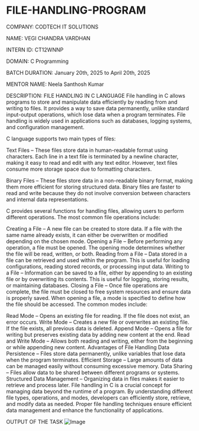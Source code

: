 # FILE-HANDLING-PROGRAM
COMPANY: CODTECH IT SOLUTIONS

NAME: VEGI CHANDRA VARDHAN

INTERN ID: CT12WNNP

DOMAIN: C Programming

BATCH DURATION: January 20th, 2025 to April 20th, 2025

MENTOR NAME: Neela Santhosh Kumar

DESCRIPTION:
FILE HANDLING IN C LANGUAGE
File handling in C allows programs to store and manipulate data efficiently by reading from and writing to files. It provides a way to save data permanently, unlike standard input-output operations, which lose data when a program terminates. File handling is widely used in applications such as databases, logging systems, and configuration management.

C language supports two main types of files:

Text Files – These files store data in human-readable format using characters. Each line in a text file is terminated by a newline character, making it easy to read and edit with any text editor. However, text files consume more storage space due to formatting characters.

Binary Files – These files store data in a non-readable binary format, making them more efficient for storing structured data. Binary files are faster to read and write because they do not involve conversion between characters and internal data representations.

C provides several functions for handling files, allowing users to perform different operations. The most common file operations include:

Creating a File – A new file can be created to store data. If a file with the same name already exists, it can either be overwritten or modified depending on the chosen mode.
Opening a File – Before performing any operation, a file must be opened. The opening mode determines whether the file will be read, written, or both.
Reading from a File – Data stored in a file can be retrieved and used within the program. This is useful for loading configurations, reading stored records, or processing input data.
Writing to a File – Information can be saved to a file, either by appending to an existing file or by overwriting its contents. This is useful for logging, storing results, or maintaining databases.
Closing a File – Once file operations are complete, the file must be closed to free system resources and ensure data is properly saved.
When opening a file, a mode is specified to define how the file should be accessed. The common modes include:

Read Mode – Opens an existing file for reading. If the file does not exist, an error occurs.
Write Mode – Creates a new file or overwrites an existing file. If the file exists, all previous data is deleted.
Append Mode – Opens a file for writing but preserves existing data by adding new content at the end.
Read and Write Mode – Allows both reading and writing, either from the beginning or while appending new content.
Advantages of File Handling
Data Persistence – Files store data permanently, unlike variables that lose data when the program terminates.
Efficient Storage – Large amounts of data can be managed easily without consuming excessive memory.
Data Sharing – Files allow data to be shared between different programs or systems.
Structured Data Management – Organizing data in files makes it easier to retrieve and process later.
File handling in C is a crucial concept for managing data beyond the runtime of a program. By understanding different file types, operations, and modes, developers can efficiently store, retrieve, and modify data as needed. Proper file handling techniques ensure efficient data management and enhance the functionality of applications.

OUTPUT OF THE TASK
![Image](https://github.com/user-attachments/assets/fa418f79-d86c-49f7-a5f6-aa17ef177a5e)
